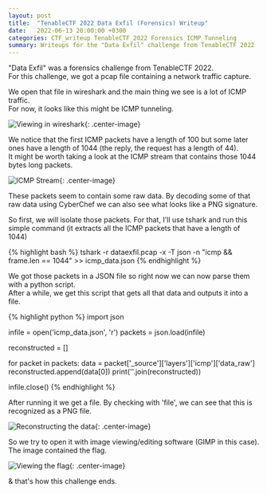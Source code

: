 ```yaml
---
layout: post
title:  "TenableCTF 2022 Data Exfil (Forensics) Writeup"
date:   2022-06-13 20:00:00 +0300
categories: CTF_writeup TenableCTF_2022 Forensics ICMP_Tunneling
summary: Writeups for the "Data Exfil" challenge from TenableCTF 2022
---
```


"Data Exfil" was a forensics challenge from TenableCTF 2022.  
For this challenge, we got a pcap file containing a network traffic capture.  

We open that file in wireshark and the main thing we see is a lot of ICMP traffic.  
For now, it looks like this might be ICMP tunneling.  

![Viewing in wireshark]({{site.baseurl}}/assets/img/TenableCTF_2022/forensics/exfil1.png){: .center-image}

We notice that the first ICMP packets have a length of 100 but some later ones have a length of 1044 (the reply, the request has a length of 44).  
It might be worth taking a look at the ICMP stream that contains those 1044 bytes long packets.  

![ICMP Stream]({{site.baseurl}}/assets/img/TenableCTF_2022/forensics/exfil2.png){: .center-image}

These packets seem to contain some raw data. By decoding some of that raw data using CyberChef we can also see what looks like a PNG signature.  

So first, we will isolate those packets. For that, I'll use tshark and run this simple command (it extracts all the ICMP packets that have a length of 1044)

{% highlight bash %}
tshark -r dataexfil.pcap -x -T json -n "icmp && frame.len == 1044" >> icmp_data.json
{% endhighlight %}

We got those packets in a JSON file so right now we can now parse them with a python script.  
After a while, we get this script that gets all that data and outputs it into a file.  

{% highlight python %}
import json

infile = open('icmp_data.json', 'r')
packets = json.load(infile)

reconstructed = []

for packet in packets:
    data = packet['_source']['layers']['icmp']['data_raw']
    reconstructed.append(data[0])
print(''.join(reconstructed))

infile.close()
{% endhighlight %}

After running it we get a file. By checking with 'file', we can see that this is recognized as a PNG file.  

![Reconstructing the data]({{site.baseurl}}/assets/img/TenableCTF_2022/forensics/exfil3.png){: .center-image}

So we try to open it with image viewing/editing software (GIMP in this case).  
The image contained the flag.  

![Viewing the flag]({{site.baseurl}}/assets/img/TenableCTF_2022/forensics/flag.png){: .center-image}

& that's how this challenge ends.  